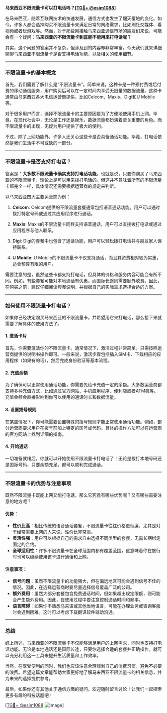 **马来西亚不限流量卡可以打电话吗？[[TG💪+ @esim1088](https://t.me/s/esim1088)]**

在马来西亚，随着互联网技术的快速发展，通信方式也发生了翻天覆地的变化。如今，许多人都会选择购买不限流量卡来满足日常的网络需求，比如刷社交媒体、看视频或者玩游戏等。然而，对于那些刚接触马来西亚通信市场的朋友们来说，可能会有一个疑问：**马来西亚的不限流量卡到底能不能用来打电话呢？**

其实，这个问题的答案并不复杂，但涉及到的内容却非常丰富。今天我们就来详细聊聊马来西亚不限流量卡是否支持电话功能，以及相关的使用细节。

---

### 不限流量卡的基本概念

首先，我们需要了解什么是“不限流量卡”。简单来说，这种卡是一种预付费或后付费的移动通信服务，用户购买后可以在一定时间内享受无限量的数据流量。这种卡通常由马来西亚各大电信运营商提供，比如Celcom、Maxis、Digi和U Mobile等。

对于很多用户而言，选择不限流量卡的主要原因是为了方便地使用手机上网。毕竟，在现代社会中，无论是工作还是娱乐，数据流量都扮演着至关重要的角色。而不限流量卡的出现，无疑为用户提供了极大的便利。

不过，除了上网功能外，许多人还关心这些卡是否具备通话功能。毕竟，打电话依然是我们生活中不可或缺的一部分。

---

### 不限流量卡是否支持打电话？

答案是：**大多数不限流量卡确实支持打电话功能**。也就是说，只要你购买了马来西亚的不限流量卡，理论上是可以用来拨打电话的。但这并不意味着所有的不限流量卡都完全一样，具体情况还需要根据运营商的规定来判断。

以马来西亚四大主要运营商为例：

1. **Celcom**: Celcom提供的不限流量套餐通常包括语音通话功能。用户可以通过拨打特定号码或通过其应用程序进行通话。
   
2. **Maxis**: Maxis的不限流量卡同样支持语音通话，用户可以直接拨打电话或通过应用程序与他人联系。

3. **Digi**: Digi的套餐中也包含了通话功能，用户可以轻松拨打电话并与朋友家人保持联系。

4. **U Mobile**: U Mobile的不限流量卡不仅支持通话，而且其资费相对较为实惠，适合预算有限的用户。

需要注意的是，虽然这些卡都支持打电话，但具体的价格和服务内容可能会有所不同。例如，有些套餐可能对本地通话有优惠，而国际长途则需要额外收费。因此，在购买之前，建议仔细阅读套餐说明，并根据自己的实际需求选择合适的方案。

---

### 如何使用不限流量卡打电话？

如果你已经决定购买马来西亚的不限流量卡，并希望用它来打电话，那么接下来就需要了解具体的使用方法了。

#### 1. 激活卡片
首先，你需要激活你的不限流量卡。通常情况下，激活过程非常简单，只需按照运营商提供的说明书操作即可。一般来说，激活步骤包括插入SIM卡、下载相应的应用程序（如果有的话），然后完成身份验证等基本流程。

#### 2. 充值余额
为了确保可以正常使用通话功能，你需要先给卡充值一定的余额。大多数运营商都支持多种充值方式，比如通过官方网站、手机应用程序、便利店或者ATM机等。充值金额会直接影响到你可以使用的通话时长和数据流量。

#### 3. 设置拨号规则
在某些情况下，你可能需要设置特殊的拨号规则才能正常使用通话功能。例如，部分运营商要求用户在拨号前加上特定的区号或代码。具体的操作方法可以在运营商的官方网站上找到详细的指南。

#### 4. 开始通话
一切准备就绪后，你就可以开始使用不限流量卡打电话了！无论是拨打本地号码还是国际号码，只要余额充足，都可以顺利完成通话。

---

### 不限流量卡的优势与注意事项

既然不限流量卡既能上网又能打电话，那么它究竟有哪些优势呢？又有哪些需要注意的地方呢？

#### 优势：
- **性价比高**：相比传统的语音通话套餐，不限流量卡往往价格更低廉，尤其是对于经常需要上网的人来说，性价比非常高。
- **灵活性强**：用户可以根据自己的需求自由选择不同类型的套餐，无需长期绑定固定的合约。
- **全球适用性**：许多不限流量卡在全球范围内都有覆盖范围，这意味着你在旅行时也可以继续使用该卡进行通话和上网。

#### 注意事项：
- **信号问题**：虽然不限流量卡的功能强大，但在偏远地区可能会遇到信号不佳的情况。因此，在选择运营商时要尽量选择信号覆盖广泛的公司。
- **额外费用**：虽然大部分套餐包含免费通话时间，但如果超出规定限额，则可能会产生额外费用。因此，在使用过程中要注意控制通话时间和频率。
- **语言障碍**：如果你不熟悉马来语或其他当地语言，可能在办理业务或咨询客服时会遇到困难。这时可以考虑下载翻译软件辅助沟通。

---

### 总结

综上所述，马来西亚的不限流量卡不仅能够满足用户的上网需求，同时也支持打电话功能。无论是本地通话还是国际长途，只要你选择合适的套餐并正确操作，就可以充分利用这一工具来提升生活质量和工作效率。

当然，在享受便利的同时，我们也应该注意合理规划自己的消费习惯，避免不必要的浪费。希望这篇文章能帮助大家更好地了解马来西亚不限流量卡的相关信息，并为未来的选择提供参考。

最后，如果你还有其他关于通信方面的疑问，欢迎随时留言讨论！让我们一起探索更多有趣的科技话题吧！

[[TG💪+ @esim1088](https://t.me/s/esim1088) ![Image](https://i.postimg.cc/4NQfJmqS/Snipaste-2025-05-13-00-14-12.png)]